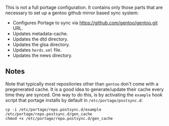 This is not a full portage configuration. It contains only those parts that are
necessary to set up a gentoo github mirror based sync system:

* Configures Portage to sync via https://github.com/gentoo/gentoo.git URL.
* Updates metadata-cache.
* Updates the dtd directory.
* Updates the glsa directory.
* Updates `herds.xml` file.
* Updates the news directory.

## Notes ##

Note that typically most repositories other than `gentoo` don't come with a
pregenerated cache. It is a good idea to generate/update their cache every
time they are synced. One way to do this, is by activating the `example` hook
script that portage installs by default in `/etc/portage/postsync.d`:

```
cp -i /etc/portage/repo.postsync.d/example /etc/portage/repo.postsync.d/gen_cache
chmod +x /etc/portage/repo.postsync.d/gen_cache
```
